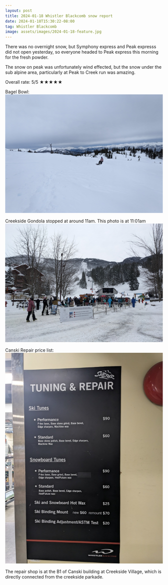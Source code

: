 ```yaml
---
layout: post
title: 2024-01-18 Whistler Blackcomb snow report
date: 2024-01-18T15:30:22-08:00
tag: Whistler Blackcomb
image: assets/images/2024-01-18-feature.jpg
---
```


There was no overnight snow, but Symphony express and Peak expresss did not open yesterday, so everyone headed to Peak express this morning for the fresh powder.

The snow on peak was unfortunately wind effected, but the snow under the sub alpine area, particularly at Peak to Creek run was amazing.

Overall rate: 5/5 ★★★★★

Bagel Bowl:
![](/assets/images/2024-01-18-bagel-bowl.jpg)

Creekside Gondola stopped at around 11am. This photo is at 11:01am
![](/assets/images/2024-01-18-creekside-gondola-1101am.jpg)

Canski Repair price list:
![](/assets/images/2024-01-18-canski-repair.jpg)

The repair shop is at the B1 of Canski building at Creekside Village, which is directly connected from the creekside parkade.
